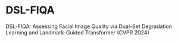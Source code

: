 # DSL-FIQA
DSL-FIQA: Assessing Facial Image Quality via Dual-Set Degradation Learning and Landmark-Guided Transformer (CVPR 2024)
